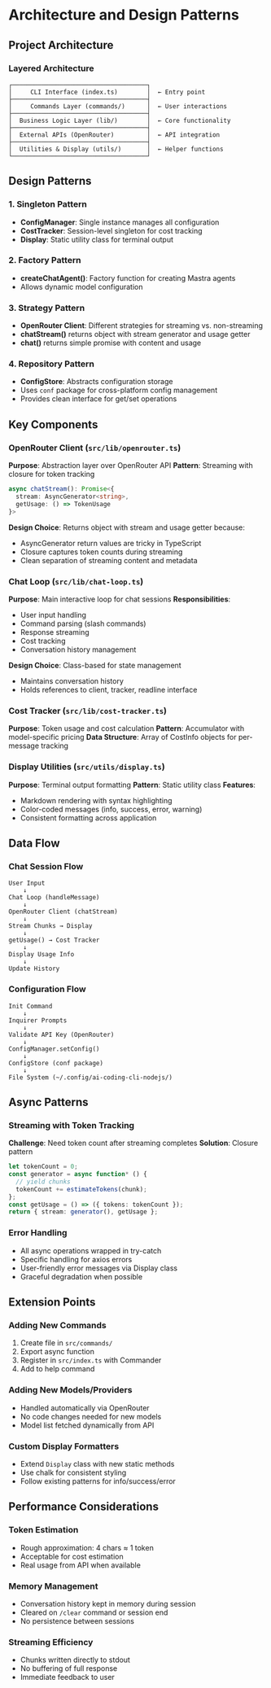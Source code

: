 # Architecture and Design Patterns

## Project Architecture

### Layered Architecture

```
┌─────────────────────────────────────┐
│     CLI Interface (index.ts)        │  ← Entry point
├─────────────────────────────────────┤
│     Commands Layer (commands/)      │  ← User interactions
├─────────────────────────────────────┤
│  Business Logic Layer (lib/)        │  ← Core functionality
├─────────────────────────────────────┤
│  External APIs (OpenRouter)         │  ← API integration
├─────────────────────────────────────┤
│  Utilities & Display (utils/)       │  ← Helper functions
└─────────────────────────────────────┘
```

## Design Patterns

### 1. Singleton Pattern

- **ConfigManager**: Single instance manages all configuration
- **CostTracker**: Session-level singleton for cost tracking
- **Display**: Static utility class for terminal output

### 2. Factory Pattern

- **createChatAgent()**: Factory function for creating Mastra agents
- Allows dynamic model configuration

### 3. Strategy Pattern

- **OpenRouter Client**: Different strategies for streaming vs. non-streaming
- **chatStream()** returns object with stream generator and usage getter
- **chat()** returns simple promise with content and usage

### 4. Repository Pattern

- **ConfigStore**: Abstracts configuration storage
- Uses `conf` package for cross-platform config management
- Provides clean interface for get/set operations

## Key Components

### OpenRouter Client (`src/lib/openrouter.ts`)

**Purpose**: Abstraction layer over OpenRouter API
**Pattern**: Streaming with closure for token tracking

```typescript
async chatStream(): Promise<{
  stream: AsyncGenerator<string>,
  getUsage: () => TokenUsage
}>
```

**Design Choice**: Returns object with stream and usage getter because:

- AsyncGenerator return values are tricky in TypeScript
- Closure captures token counts during streaming
- Clean separation of streaming content and metadata

### Chat Loop (`src/lib/chat-loop.ts`)

**Purpose**: Main interactive loop for chat sessions
**Responsibilities**:

- User input handling
- Command parsing (slash commands)
- Response streaming
- Cost tracking
- Conversation history management

**Design Choice**: Class-based for state management

- Maintains conversation history
- Holds references to client, tracker, readline interface

### Cost Tracker (`src/lib/cost-tracker.ts`)

**Purpose**: Token usage and cost calculation
**Pattern**: Accumulator with model-specific pricing
**Data Structure**: Array of CostInfo objects for per-message tracking

### Display Utilities (`src/utils/display.ts`)

**Purpose**: Terminal output formatting
**Pattern**: Static utility class
**Features**:

- Markdown rendering with syntax highlighting
- Color-coded messages (info, success, error, warning)
- Consistent formatting across application

## Data Flow

### Chat Session Flow

```
User Input
    ↓
Chat Loop (handleMessage)
    ↓
OpenRouter Client (chatStream)
    ↓
Stream Chunks → Display
    ↓
getUsage() → Cost Tracker
    ↓
Display Usage Info
    ↓
Update History
```

### Configuration Flow

```
Init Command
    ↓
Inquirer Prompts
    ↓
Validate API Key (OpenRouter)
    ↓
ConfigManager.setConfig()
    ↓
ConfigStore (conf package)
    ↓
File System (~/.config/ai-coding-cli-nodejs/)
```

## Async Patterns

### Streaming with Token Tracking

**Challenge**: Need token count after streaming completes
**Solution**: Closure pattern

```typescript
let tokenCount = 0;
const generator = async function* () {
  // yield chunks
  tokenCount += estimateTokens(chunk);
};
const getUsage = () => ({ tokens: tokenCount });
return { stream: generator(), getUsage };
```

### Error Handling

- All async operations wrapped in try-catch
- Specific handling for axios errors
- User-friendly error messages via Display class
- Graceful degradation when possible

## Extension Points

### Adding New Commands

1. Create file in `src/commands/`
2. Export async function
3. Register in `src/index.ts` with Commander
4. Add to help command

### Adding New Models/Providers

- Handled automatically via OpenRouter
- No code changes needed for new models
- Model list fetched dynamically from API

### Custom Display Formatters

- Extend `Display` class with new static methods
- Use chalk for consistent styling
- Follow existing patterns for info/success/error

## Performance Considerations

### Token Estimation

- Rough approximation: 4 chars ≈ 1 token
- Acceptable for cost estimation
- Real usage from API when available

### Memory Management

- Conversation history kept in memory during session
- Cleared on `/clear` command or session end
- No persistence between sessions

### Streaming Efficiency

- Chunks written directly to stdout
- No buffering of full response
- Immediate feedback to user
